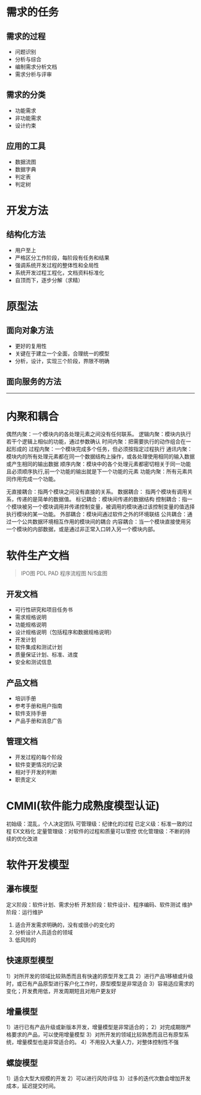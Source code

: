 # 需求的任务

## 需求的过程

- 问题识别
- 分析与综合
- 编制需求分析文档
- 需求分析与评审

## 需求的分类

- 功能需求
- 非功能需求
- 设计约束

## 应用的工具

- 数据流图
- 数据字典
- 判定表
- 判定树

# 开发方法

## 结构化方法

- 用户至上
- 严格区分工作阶段，每阶段有任务和结果
- 强调系统开发过程的整体性和全局性
- 系统开发过程工程化，文档资料标准化
- 自顶而下，逐步分解（求精）

# 原型法

## 面向对象方法

- 更好的复用性
- 关键在于建立一个全面，合理统一的模型
- 分析，设计，实现三个阶段，界限不明确

## 面向服务的方法

---------------

# 内聚和耦合

偶然内聚：一个模块内的各处理元素之间没有任何联系。
逻辑内聚：模块内执行若干个逻辑上相似的功能，通过参数确认
时间内聚：把需要执行的动作组合在一起形成的
过程内聚：一个模块完成多个任务，但必须按指定过程执行
通讯内聚：模块内的所有处理元素都在同一个数据结构上操作，或各处理使用相同的输入数据或产生相同的输出数据
顺序内聚：模块中的各个处理元素都密切相关于同一功能且必须顺序执行,前一个功能的输出就是下一个功能的元素
功能内聚：所有元素共同作用完成一个功能。

无直接耦合：指两个模块之间没有直接的关系。
数据耦合： 指两个模块有调用关系，传递的是简单的数据值。
标记耦合：模块间传递的数据结构
控制耦合：指一个模块被另一个模块调用并传递控制变量，被调用的模块通过该控制变量的值选择执行模块的某一功能。
外部耦合：模块间通过软件之外的环境联结
公共耦合：通过一个公共数据环境相互作用的模块间的耦合
内容耦合：当一个模块直接使用另一个模块的内部数据，或是通过非正常入口转入另一个模块内部。

# 软件生产文档

> IPO图
> PDL
> PAD
> 程序流程图
> N/S盒图




## 开发文档

- 可行性研究和项目任务书
- 需求规格说明
- 功能规格说明
- 设计规格说明（包括程序和数据规格说明）
- 开发计划
- 软件集成和测试计划
- 质量保证计划、标准、进度
- 安全和测试信息

## 产品文档

- 培训手册
- 参考手册和用户指南
- 软件支持手册
- 产品手册和消息广告

## 管理文档

- 开发过程的每个阶段
- 软件变更情况的记录
- 相对于开发的判断
- 职责定义

# CMMI(软件能力成熟度模型认证)

初始级：混乱，个人决定团队
可管理级：纪律化的过程
已定义级：标准一致的过程 EX文档化
定量管理级：对软件的过程和质量可以管控
优化管理级：不断的持续的优化改进

# 软件开发模型

## 瀑布模型

定义阶段：软件计划、需求分析
开发阶段：软件设计、程序编码、软件测试
维护阶段：运行维护

1) 适合开发需求明确的，没有或很小的变化的
2) 分析设计人员适合的领域
3) 低风险的

## 快速原型模型

1）对所开发的领域比较熟悉而且有快速的原型开发工具
2）进行产品1移植或升级时，或已有产品原型进行客户化工作时，原型模型是非常适合
3）容易适应需求的变化；开发费用低，开发周期短且对用户更友好

## 增量模型

1）进行已有产品升级或新版本开发，增量模型是非常适合的；
2）对完成期限严格要求的产品，可以使用增量模型
3）对所开发的领域比较熟悉而且已有原型系统，增量模型也是非常适合的。
4）不用投入大量人力，对整体控制性不强

## 螺旋模型

1）适合大型大规模的开发
2）可以进行风险评估
3）过多的迭代次数会增加开发成本，延迟提交时间。